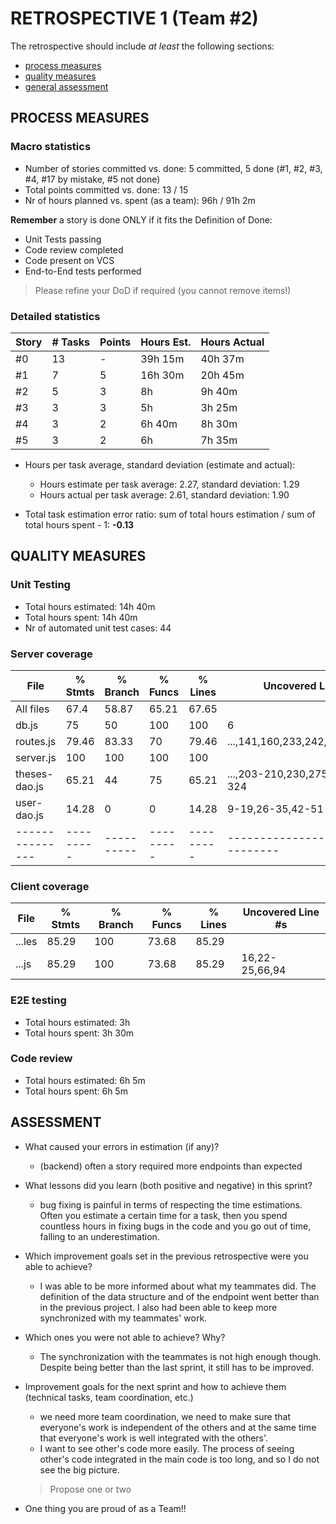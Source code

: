 # RETROSPECTIVE 1 (Team #2)

The retrospective should include _at least_ the following
sections:

- [process measures](#process-measures)
- [quality measures](#quality-measures)
- [general assessment](#assessment)

## PROCESS MEASURES

### Macro statistics

- Number of stories committed vs. done: 5 committed, 5 done (#1, #2, #3, #4, #17 by mistake, #5 not done)
- Total points committed vs. done: 13 / 15
- Nr of hours planned vs. spent (as a team): 96h / 91h 2m

**Remember** a story is done ONLY if it fits the Definition of Done:

- Unit Tests passing
- Code review completed
- Code present on VCS
- End-to-End tests performed

> Please refine your DoD if required (you cannot remove items!)

### Detailed statistics

| Story | # Tasks | Points | Hours Est. | Hours Actual |
| ----- | ------- | ------ | ---------- | ------------ |
| #0    | 13      | -      | 39h 15m    | 40h 37m      |
| #1    | 7       | 5      | 16h 30m    | 20h 45m      |
| #2    | 5       | 3      | 8h         | 9h 40m       |
| #3    | 3       | 3      | 5h         | 3h 25m       |
| #4    | 3       | 2      | 6h 40m     | 8h 30m       |
| #5    | 3       | 2      | 6h         | 7h 35m       |

- Hours per task average, standard deviation (estimate and actual):

  - Hours estimate per task average: 2.27, standard deviation: 1.29
  - Hours actual per task average: 2.61, standard deviation: 1.90

- Total task estimation error ratio: sum of total hours estimation / sum of total hours spent - 1: **-0.13**

## QUALITY MEASURES

### Unit Testing

- Total hours estimated: 14h 40m
- Total hours spent: 14h 40m
- Nr of automated unit test cases: 44

### Server coverage

| File            | % Stmts   | % Branch   | % Funcs   | % Lines   | Uncovered Line #s                 |
| --------------- | --------- | ---------- | --------- | --------- | --------------------------------- |
| All files       | 67.4      | 58.87      | 65.21     | 67.65     |
| db.js           | 75        | 50         | 100       | 100       | 6                                 |
| routes.js       | 79.46     | 83.33      | 70        | 79.46     | ...,141,160,233,242,273,320,329   |
| server.js       | 100       | 100        | 100       | 100       |
| theses-dao.js   | 65.21     | 44         | 75        | 65.21     | ...,203-210,230,275,305,315-324   |
| user-dao.js     | 14.28     | 0          | 0         | 14.28     | 9-19,26-35,42-51                  |
| --------------- | --------- | ---------- | --------- | --------- | --------------------------------- |

### Client coverage

| File   | % Stmts | % Branch | % Funcs | % Lines | Uncovered Line #s |
| ------ | ------- | -------- | ------- | ------- | ----------------- |
| ...les | 85.29   | 100      | 73.68   | 85.29   |
| ...js  | 85.29   | 100      | 73.68   | 85.29   | 16,22-25,66,94    |

### E2E testing

- Total hours estimated: 3h
- Total hours spent: 3h 30m

### Code review

- Total hours estimated: 6h 5m
- Total hours spent: 6h 5m

## ASSESSMENT

- What caused your errors in estimation (if any)? 
  - (backend) often a story required more endpoints than expected
- What lessons did you learn (both positive and negative) in this sprint?
  - bug fixing is painful in terms of respecting the time estimations. Often you estimate a certain time for a task, then you spend countless hours in fixing bugs in the code and you go out of time, falling to an underestimation.
- Which improvement goals set in the previous retrospective were you able to achieve?
  - I was able to be more informed about what my teammates did. The definition of the data structure and of the endpoint went better than in the previous project. I also had been able to keep more synchronized with my teammates' work.
- Which ones you were not able to achieve? Why?
  - The synchronization with the teammates is not high enough though. Despite being better than the last sprint, it still has to be improved.

- Improvement goals for the next sprint and how to achieve them (technical tasks, team coordination, etc.)
  - we need more team coordination, we need to make sure that everyone's work is independent of the others and at the same time that everyone's work is well integrated with the others'.
  - I want to see other's code more easily. The process of seeing other's code integrated in the main code is too long, and so I do not see the big picture.

  >   Propose one or two

- One thing you are proud of as a Team!!
